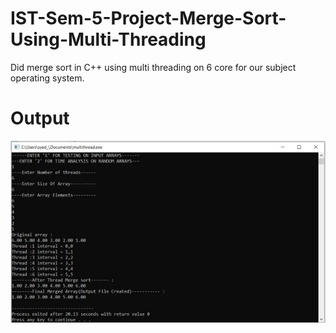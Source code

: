 # IST-Sem-5-Project-Merge-Sort-Using-Multi-Threading
Did merge sort in C++ using multi threading on 6 core for our subject operating system.
# Output

![image](https://github.com/Qalb-E-Ali/IST-SEm-5-Project-Merge-Sort-Using-Multi-Threading/blob/main/Output.jpg)
